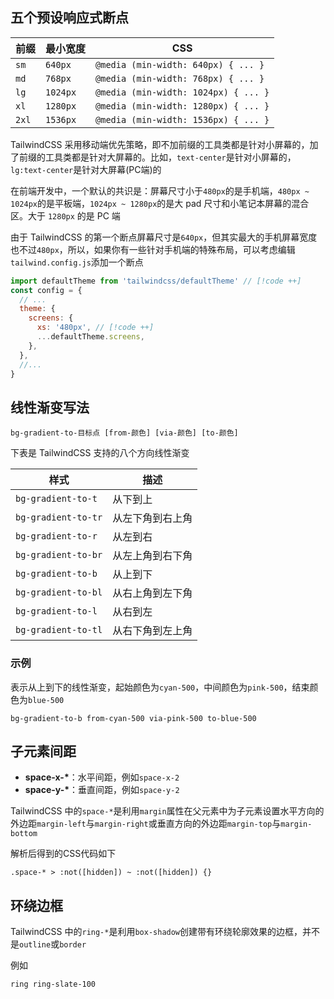 ## 五个预设响应式断点

| 前缀  | 最小宽度 | CSS                                  |
| ----- | -------- | ------------------------------------ |
| `sm`  | `640px`  | `@media (min-width: 640px) { ... }`  |
| `md`  | `768px`  | `@media (min-width: 768px) { ... }`  |
| `lg`  | `1024px` | `@media (min-width: 1024px) { ... }` |
| `xl`  | `1280px` | `@media (min-width: 1280px) { ... }` |
| `2xl` | `1536px` | `@media (min-width: 1536px) { ... }` |

TailwindCSS 采用移动端优先策略，即不加前缀的工具类都是针对小屏幕的，加了前缀的工具类都是针对大屏幕的。比如，`text-center`是针对小屏幕的，`lg:text-center`是针对大屏幕(PC端)的

在前端开发中，一个默认的共识是：屏幕尺寸小于`480px`的是手机端，`480px ~ 1024px`的是平板端，`1024px ~ 1280px`的是大 pad 尺寸和小笔记本屏幕的混合区。大于 `1280px` 的是 PC 端

由于 TailwindCSS 的第一个断点屏幕尺寸是`640px`，但其实最大的手机屏幕宽度也不过`480px`，所以，如果你有一些针对手机端的特殊布局，可以考虑编辑`tailwind.config.js`添加一个断点

```js
import defaultTheme from 'tailwindcss/defaultTheme' // [!code ++]
const config = {
  // ...
  theme: {
    screens: {
      xs: '480px', // [!code ++]
      ...defaultTheme.screens,
    },
  },
  //...
}
```

## 线性渐变写法

```
bg-gradient-to-目标点 [from-颜色] [via-颜色] [to-颜色]
```

下表是 TailwindCSS 支持的八个方向线性渐变

| 样式                | 描述             |
| ------------------- | ---------------- |
| `bg-gradient-to-t`  | 从下到上         |
| `bg-gradient-to-tr` | 从左下角到右上角 |
| `bg-gradient-to-r`  | 从左到右         |
| `bg-gradient-to-br` | 从左上角到右下角 |
| `bg-gradient-to-b`  | 从上到下         |
| `bg-gradient-to-bl` | 从右上角到左下角 |
| `bg-gradient-to-l`  | 从右到左         |
| `bg-gradient-to-tl` | 从右下角到左上角 |

### 示例

表示从上到下的线性渐变，起始颜色为`cyan-500`，中间颜色为`pink-500`，结束颜色为`blue-500`

```
bg-gradient-to-b from-cyan-500 via-pink-500 to-blue-500
```

## 子元素间距

- **space-x-\***：水平间距，例如`space-x-2`
- **space-y-\***：垂直间距，例如`space-y-2`

TailwindCSS 中的`space-*`是利用`margin`属性在父元素中为子元素设置水平方向的外边距`margin-left`与`margin-right`或垂直方向的外边距`margin-top`与`margin-bottom`

解析后得到的CSS代码如下

```
.space-* > :not([hidden]) ~ :not([hidden]) {}
```

## 环绕边框

TailwindCSS 中的`ring-*`是利用`box-shadow`创建带有环绕轮廓效果的边框，并不是`outline`或`border`

例如

```
ring ring-slate-100
```
